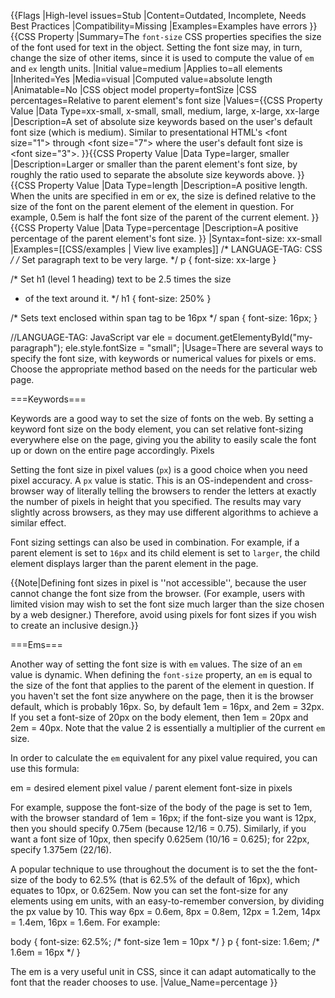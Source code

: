 {{Flags
|High-level issues=Stub
|Content=Outdated, Incomplete, Needs Best Practices
|Compatibility=Missing
|Examples=Examples have errors
}}
{{CSS Property
|Summary=The <code>font-size</code> CSS properties specifies the size of the font used for text in the object. Setting the font size may, in turn, change the size of other items, since it is used to compute the value of <code>em</code> and <code>ex</code> length units.
|Initial value=medium
|Applies to=all elements
|Inherited=Yes
|Media=visual
|Computed value=absolute length
|Animatable=No
|CSS object model property=fontSize
|CSS percentages=Relative to parent element's font size
|Values={{CSS Property Value
|Data Type=xx-small, x-small, small, medium, large, x-large, xx-large
|Description=A set of absolute size keywords based on the user's default font size (which is medium). Similar to presentational HTML's &lt;font size="1"> through &lt;font size="7"> where the user's default font size is &lt;font size="3">.
}}{{CSS Property Value
|Data Type=larger, smaller
|Description=Larger or smaller than the parent element's font size, by roughly the ratio used to separate the absolute size keywords above.
}}{{CSS Property Value
|Data Type=length
|Description=A positive length. When the units are specified in em or ex,  the size is defined relative to the size of the font on the parent element of the element in question. For example, 0.5em is half the font size of the parent of the current element.
}}{{CSS Property Value
|Data Type=percentage
|Description=A positive percentage of the parent element's font size.
}}
|Syntax=font-size: xx-small
|Examples=[[CSS/examples | View live examples]]
<syntaxhighlight>
/* LANGUAGE-TAG: CSS */
/* Set paragraph text to be very large. */
p { font-size: xx-large }
 
/* Set h1 (level 1 heading) text to be 2.5 times the size
 * of the text around it. */
h1 { font-size: 250% }
 
/* Sets text enclosed within span tag to be 16px */
span { font-size: 16px; }
</syntaxhighlight>

<syntaxhighlight>
//LANGUAGE-TAG: JavaScript
var ele = document.getElementyById("my-paragraph");
ele.style.fontSize = "small";
</syntaxhighlight>
|Usage=There are several ways to specify the font size, with keywords or numerical values for pixels or ems. Choose the appropriate method based on the needs for the particular web page.

===Keywords===

Keywords are a good way to set the size of fonts on the web. By setting a keyword font size on the body element, you can set relative font-sizing everywhere else on the page, giving you the ability to easily scale the font up or down on the entire page accordingly.
Pixels

Setting the font size in pixel values (<code>px</code>) is a good choice when you need pixel accuracy. A <code>px</code> value is static. This is an OS-independent and cross-browser way of literally telling the browsers to render the letters at exactly the number of pixels in height that you specified. The results may vary slightly across browsers, as they may use different algorithms to achieve a similar effect.

Font sizing settings can also be used in combination. For example, if a parent element is set to <code>16px</code> and its child element is set to <code>larger</code>, the child element displays larger than the parent element in the page.

{{Note|Defining font sizes in pixel is ''not accessible'', because the user cannot change the font size from the browser. (For example, users with limited vision may wish to set the font size much larger than the size chosen by a web designer.) Therefore, avoid using pixels for font sizes if you wish to create an inclusive design.}}


===Ems===

Another way of setting the font size is with <code>em</code> values. The size of an <code>em</code> value is dynamic. When defining the <code>font-size</code> property, an <code>em</code> is equal to the size of the font that applies to the parent of the element in question. If you haven't set the font size anywhere on the page, then it is the browser default, which is probably 16px. So, by default 1em = 16px, and 2em = 32px. If you set a font-size of 20px on the body element, then 1em = 20px and 2em = 40px. Note that the value 2 is essentially a multiplier of the current <code>em</code> size.

In order to calculate the <code>em</code> equivalent for any pixel value required, you can use this formula:

<syntaxhighlight lang="css">
em = desired element pixel value / parent element font-size in pixels
</syntaxhighlight>

For example, suppose the font-size of the body of the page is set to 1em, with the browser standard of 1em = 16px; if the font-size you want is 12px, then you should specify 0.75em (because 12/16 = 0.75). Similarly, if you want a font size of 10px, then specify 0.625em (10/16 = 0.625); for 22px, specify 1.375em (22/16).

A popular technique to use throughout the document is to set the the font-size of the body to 62.5% (that is 62.5% of the default of 16px), which equates to 10px, or 0.625em. Now you can set the font-size for any elements using em units, with an easy-to-remember conversion, by dividing the px value by 10. This way 6px = 0.6em, 8px = 0.8em, 12px = 1.2em, 14px = 1.4em, 16px = 1.6em. For example:

<syntaxhighlight lang="css">
body {
  font-size: 62.5%; /* font-size 1em = 10px */
}
p {
  font-size: 1.6em; /* 1.6em = 16px */
}
</syntaxhighlight>

The em is a very useful unit in CSS, since it can adapt automatically to the font that the reader chooses to use.
|Value_Name=percentage
}}